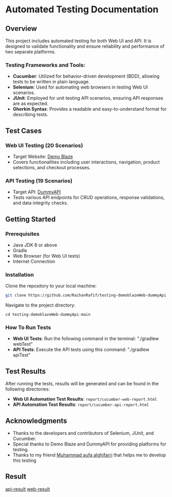 # Automated Testing Documentation

## Overview
This project includes automated testing for both Web UI and API. It is designed to validate functionality and ensure reliability and performance of two separate platforms.

### Testing Frameworks and Tools:
- **Cucumber**: Utilized for behavior-driven development (BDD), allowing tests to be written in plain language.
- **Selenium**: Used for automating web browsers in testing Web UI scenarios.
- **JUnit**: Employed for unit testing API scenarios, ensuring API responses are as expected.
- **Gherkin Syntax**: Provides a readable and easy-to-understand format for describing tests.

## Test Cases
### Web UI Testing (20 Scenarios)
- Target Website: [Demo Blaze](https://www.demoblaze.com/)
- Covers functionalities including user interactions, navigation, product selections, and checkout processes.

### API Testing (19 Scenarios)
- Target API: [DummyAPI](https://dummyapi.io/)
- Tests various API endpoints for CRUD operations, response validations, and data integrity checks.

## Getting Started

### Prerequisites
- Java JDK 8 or above
- Gradle
- Web Browser (for Web UI tests)
- Internet Connection

### Installation
Clone the repository to your local machine:
```bash
git clone https://github.com/RaihanRafif/testing-demoblazeWeb-dummyApi
```

Navigate to the project directory:
```
cd testing-demoblazeWeb-dummyApi-main
```

### How To Run Tests
- **Web UI Tests**: Run the following command in the terminal: "./gradlew webTest"
- **API Tests**: Execute the API tests using this command: "./gradlew apiTest"

## Test Results
After running the tests, results will be generated and can be found in the following directories:
- **Web UI Automation Test Results**:  `report/cucumber-web-report.html`
- **API Automation Test Results**: `report/cucumber-api-report.html`

## Acknowledgments
- Thanks to the developers and contributors of Selenium, JUnit, and Cucumber.
- Special thanks to Demo Blaze and DummyAPI for providing platforms for testing.
- Thanks to my friend [Muhammad aufa alghifarri](https://github.com/maufaalghifarri) that helps me to develop this testing

## Result
[api-result](api-result.png)
[web-result](web-result.png)

